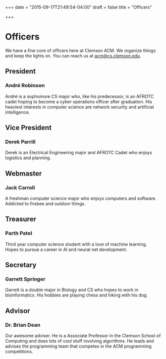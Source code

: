 +++
date = "2015-09-17T21:49:54-04:00"
draft = false
title = "Officers"

+++

Officers
========

We have a fine core of officers here at Clemson ACM. We organize things and keep the lights on. You can reach us at <acm@cs.clemson.edu>.


President
---------

### André Robinson

André is a sophomore CS major who, like his predecessor, is an AFROTC cadet hoping to become a cyber operations officer after graduation. His heaviest interests in computer science are network security and artificial intelligence.


Vice President
--------------

### Derek Parrill

Derek is an Electrical Engineering major and AFROTC Cadet who enjoys logistics and planning.


Webmaster
---------

### Jack Carroll

A freshman computer science major who enjoys computers and software. Addicted to frisbee and outdoor things. 


Treasurer
---------

### Parth Patel

Third year computer science student with a love of machine learning. Hopes to pursue a career in AI and neural net development.


Secretary
---------

### Garrett Springer

Garrett is a double major in Biology and CS who hopes to work in bioinformatics. His hobbies are playing chess and hiking with his dog.


Advisor
-------

### Dr. Brian Dean

Our awesome adviser. He is a Associate Professor in the Clemson School of Computing and does lots of cool stuff involving algorithms. He leads and advises the programming team that competes in the ACM programming competitions.
